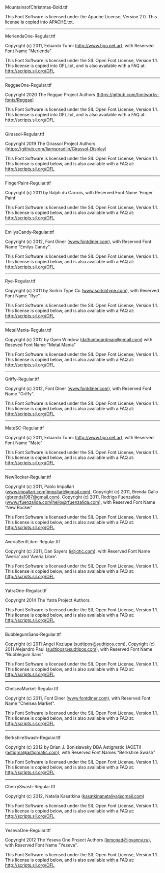 MountainsofChristmas-Bold.ttf

This Font Software is licensed under the Apache License, Version 2.0.
This license is copied into APACHE.txt.

---

MeriendaOne-Regular.ttf

Copyright (c) 2011, Eduardo Tunni (http://www.tipo.net.ar),
with Reserved Font Name "Merienda"

This Font Software is licensed under the SIL Open Font License, Version 1.1.
This license is copied into OFL.txt, and is also available with a FAQ at:
http://scripts.sil.org/OFL

---

ReggaeOne-Regular.ttf

Copyright 2020 The Reggae Project Authors (https://github.com/fontworks-fonts/Reggae)

This Font Software is licensed under the SIL Open Font License, Version 1.1.
This license is copied into OFL.txt, and is also available with a FAQ at:
http://scripts.sil.org/OFL

---

Girassol-Regular.ttf

Copyright 2019 The Girassol Project Authors (https://github.com/liamspradlin/Girassol-Display)

This Font Software is licensed under the SIL Open Font License, Version 1.1.
This license is copied below, and is also available with a FAQ at:
http://scripts.sil.org/OFL

---

FingerPaint-Regular.ttf

Copyright (c) 2011 by Ralph du Carrois, with Reserved Font Name 'Finger Paint'

This Font Software is licensed under the SIL Open Font License, Version 1.1.
This license is copied below, and is also available with a FAQ at:
http://scripts.sil.org/OFL

---

EmilysCandy-Regular.ttf

Copyright (c) 2012, Font Diner (www.fontdiner.com),
with Reserved Font Name "Emilys Candy".

This Font Software is licensed under the SIL Open Font License, Version 1.1.
This license is copied below, and is also available with a FAQ at:
http://scripts.sil.org/OFL

---

Rye-Regular.ttf

Copyright (c) 2011 by Sorkin Type Co (www.sorkintype.com),
with Reserved Font Name "Rye".

This Font Software is licensed under the SIL Open Font License, Version 1.1.
This license is copied below, and is also available with a FAQ at:
http://scripts.sil.org/OFL

---

MetalMania-Regular.ttf

Copyright (c) 2012 by Open Window (dathanboardman@gmail.com) with Reseved Font Name "Metal Mania"


This Font Software is licensed under the SIL Open Font License, Version 1.1.
This license is copied below, and is also available with a FAQ at:
http://scripts.sil.org/OFL

---

Griffy-Regular.ttf

Copyright (c) 2012, Font Diner (www.fontdiner.com),
with Reserved Font Name "Griffy".

This Font Software is licensed under the SIL Open Font License, Version 1.1.
This license is copied below, and is also available with a FAQ at:
http://scripts.sil.org/OFL

---

MateSC-Regular.ttf

Copyright (c) 2011, Eduardo Tunni (http://www.tipo.net.ar),
with Reserved Font Name "Mate"

This Font Software is licensed under the SIL Open Font License, Version 1.1.
This license is copied below, and is also available with a FAQ at:
http://scripts.sil.org/OFL

---

NewRocker-Regular.ttf

Copyright (c) 2011, Pablo Impallari (www.impallari.com|impallari@gmail.com),
Copyright (c) 2011, Brenda Gallo (gbrenda1987@gmail.com),
Copyright (c) 2011, Rodrigo Fuenzalida (www.rfuenzalida.com|hello@rfuenzalida.com), 
with Reserved Font Name 'New Rocker'

This Font Software is licensed under the SIL Open Font License, Version 1.1.
This license is copied below, and is also available with a FAQ at:
http://scripts.sil.org/OFL

---

AveriaSerifLibre-Regular.ttf

Copyright (c) 2011, Dan Sayers (i@iotic.com),
with Reserved Font Name 'Averia' and 'Averia Libre'.

This Font Software is licensed under the SIL Open Font License, Version 1.1.
This license is copied below, and is also available with a FAQ at:
http://scripts.sil.org/OFL

---

YatraOne-Regular.ttf

Copyright 2014 The Yatra Project Authors.

This Font Software is licensed under the SIL Open Font License, Version 1.1.
This license is copied below, and is also available with a FAQ at:
http://scripts.sil.org/OFL

---

BubblegumSans-Regular.ttf

Copyright (c) 2011 Angel Koziupa (sudtipos@sudtipos.com),
Copyright (c) 2011 Alejandro Paul (sudtipos@sudtipos.com),
with Reserved Font Name "Bubblegum Sans"

This Font Software is licensed under the SIL Open Font License, Version 1.1.
This license is copied below, and is also available with a FAQ at:
http://scripts.sil.org/OFL

---

ChelseaMarket-Regular.ttf

Copyright (c) 2011, Font Diner (www.fontdiner.com),
with Reserved Font Name "Chelsea Market".

This Font Software is licensed under the SIL Open Font License, Version 1.1.
This license is copied below, and is also available with a FAQ at:
http://scripts.sil.org/OFL

---

BerkshireSwash-Regular.ttf

Copyright (c) 2012 by Brian J. Bonislawsky DBA Astigmatic (AOETI) (astigma@astigmatic.com), with Reserved Font Names "Berkshire Swash"

This Font Software is licensed under the SIL Open Font License, Version 1.1.
This license is copied below, and is also available with a FAQ at:
http://scripts.sil.org/OFL

---

CherrySwash-Regular.ttf

Copyright (c) 2012, Natalia Kasatkina (kasatkinanataliya@gmail.com)

This Font Software is licensed under the SIL Open Font License, Version 1.1.
This license is copied below, and is also available with a FAQ at:
http://scripts.sil.org/OFL

---

YesevaOne-Regular.ttf

Copyright 2012 The Yeseva One Project Authors (lemonad@jovanny.ru), with Reserved Font Name "Yeseva".

This Font Software is licensed under the SIL Open Font License, Version 1.1.
This license is copied below, and is also available with a FAQ at:
http://scripts.sil.org/OFL
